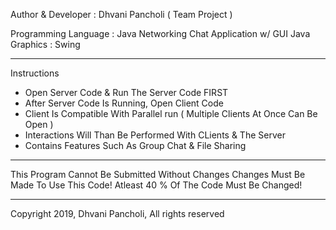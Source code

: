 Author & Developer : Dhvani Pancholi
( Team Project )

Programming Language : Java
Networking Chat Application w/ GUI
Java Graphics : Swing

***************************************************

Instructions
- Open Server Code & Run The Server Code FIRST
- After Server Code Is Running, Open Client Code
- Client Is Compatible With Parallel run ( Multiple Clients At Once Can Be Open )
- Interactions Will Than Be Performed With CLients & The Server
- Contains Features Such As Group Chat & File Sharing

***************************************************

This Program Cannot Be Submitted Without Changes
Changes Must Be Made To Use This Code!
Atleast 40 % Of The Code Must Be Changed!

***************************************************

Copyright 2019, Dhvani Pancholi, All rights reserved
